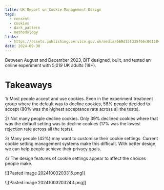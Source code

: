 ```yaml
---
title: UK Report on Cookie Management Design
tags:
  - consent
  - cookies
  - dark_pattern
  - methodology
links:
  - https://assets.publishing.service.gov.uk/media/660d15f338f66c001184a95d/BIT_Evaluating_browser-based_cookie_settings_report.pdf
date: 2024-09-30
---
```

Between August and December 2023, BIT designed, built, and tested an online experiment with 5,019 UK adults (18+). 
# Takeaways

1/ Most people accept and use cookies. Even in the experiment treatment group where the default was to decline cookies, 58% people decided to accept (80% was the highest acceptance rate across all the tests). 

2/ Not many people decline cookies. Only 39% declined cookies where that was the default setting was to decline cookies (17% was the lowest rejection rate across all the tests). 

3/ Many people (42%) may want to customise their cookie settings. Current cookie setting management systems make this difficult. With better design, we can help people achieve their privacy goals. 

4/ The design features of cookie settings appear to affect the choices people make.

![[Pasted image 20241003203315.png]]

![[Pasted image 20241003203243.png]]
